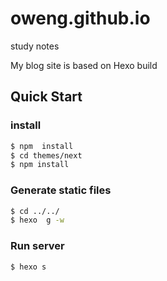 # oweng.github.io
   study notes

My blog site is based on Hexo build

## Quick Start

### install

``` bash
$ npm  install 
$ cd themes/next
$ npm install 
```

### Generate static files

``` bash
$ cd ../../
$ hexo  g -w
```



### Run server
``` bash
$ hexo s
```



